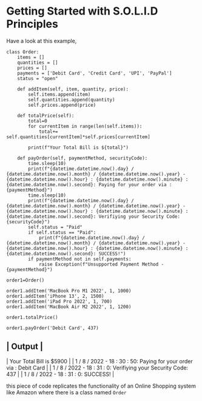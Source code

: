 # Getting Started with S.O.L.I.D Principles


Have a look at this example,

```
class Order:
    items = []
    quantities = []
    prices = []
    payments = ['Debit Card', 'Credit Card', 'UPI', 'PayPal']
    status = "open"
    
    def addItem(self, item, quantity, price):
        self.items.append(item)
        self.quantities.append(quantity)
        self.prices.append(price)
    
    def totalPrice(self):
        total=0
        for currentItem in range(len(self.items)):
            total+= self.quantities[currentItem]*self.prices[currentItem]
        
        print(f"Your Total Bill is ${total}")
    
    def payOrder(self, paymentMethod, securityCode):
        time.sleep(10)
        print(f"{datetime.datetime.now().day} / {datetime.datetime.now().month} / {datetime.datetime.now().year} - {datetime.datetime.now().hour} : {datetime.datetime.now().minute} : {datetime.datetime.now().second}: Paying for your order via : {paymentMethod}")
        time.sleep(10)
        print(f"{datetime.datetime.now().day} / {datetime.datetime.now().month} / {datetime.datetime.now().year} - {datetime.datetime.now().hour} : {datetime.datetime.now().minute} : {datetime.datetime.now().second}: Verifiying your Security Code: {securityCode}")
        self.status = "Paid"
        if self.status == "Paid":
            print(f"{datetime.datetime.now().day} / {datetime.datetime.now().month} / {datetime.datetime.now().year} - {datetime.datetime.now().hour} : {datetime.datetime.now().minute} : {datetime.datetime.now().second}: SUCCESS!")
        if paymentMethod not in self.payments:
            raise Exception(f"Unsupported Payment Method - {paymentMethod}")

order1=Order()

order1.addItem('MacBook Pro M1 2022', 1, 1000)
order1.addItem('iPhone 13', 2, 1500)
order1.addItem('iPad Pro 2022', 1, 700)
order1.addItem('MacBook Air M2 2022', 1, 1200)

order1.totalPrice()

order1.payOrder('Debit Card', 437)

```

| Output                                                               |
 --------------------------------------------------------------------
| Your Total Bill is $5900                                            |
| 1 / 8 / 2022 - 18 : 30 : 50: Paying for your order via : Debit Card |
| 1 / 8 / 2022 - 18 : 31 : 0: Verifiying your Security Code: 437      |
| 1 / 8 / 2022 - 18 : 31 : 0: SUCCESS!                                |


this piece of code replicates the functionality of an Online Shopping system like Amazon where there is a class named ```Order```
